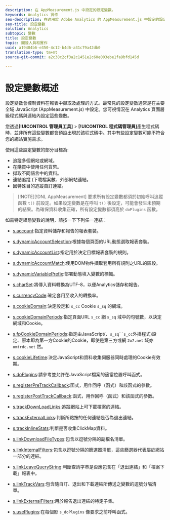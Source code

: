 ```yaml
---
description: 在 AppMeasurement.js 中設定的設定變數。
keywords: Analytics 實作
seo-description: 在適用於 Adobe Analytics 的 AppMeasurement.js 中設定的設定變數。
seo-title: 設定變數
solution: Analytics
subtopic: 變數
title: 設定變數
topic: 開發人員和實作
uuid: a19484b6-e350-4c12-b4d6-a31c79a42db0
translation-type: tm+mt
source-git-commit: a2c38c2cf3a2c1451e2c60e003ebe1fa9bfd145d

---
```



# 設定變數概述

設定變數會控制資料在報表中擷取及處理的方式。最常見的設定變數通常是在主要全域 JavaScript (AppMeasurement.js) 中設定。您可視情況在 Analytics 頁面層級程式碼與連結內設定這些變數。

您透過&#x200B;**[!UICONTROL 管理員工具]** &gt; **[!UICONTROL 程式碼管理員]**&#x200B;產生程式碼時，並非所有這些變數都會預設出現於該程式碼中。其中有些設定變數可能不符合您的網站實施需求。

使用這些設定變數的部分目標為:

* 追蹤多個網站或網域。
* 在購買中使用任何貨幣。
* 擷取不同語言中的資料。
* 連結追蹤 (下載檔案數、外部網站連結。
* 因特殊目的追蹤自訂連結。

> [!NOTE][!DNL AppMeasurement] 要求所有設定變數都須於初始呼叫追蹤函數 `t()` 前設定。如果設定變數是在呼叫 `t()` 後設定，可能會發生未預期的結果。為確保資料收集正確，所有設定變數都須高於 `doPlugins` 函數。

如需特定組態變數的說明，請按一下下列任一連結：

* [s.account](https://docs.adobe.com/content/help/en/analytics/implementation/javascript-implementation/variables-analytics-reporting/config-var/s-account.html):指定資料儲存和報告的報表套裝。

* [s.dynamicAccountSelection](https://docs.adobe.com/content/help/en/analytics/implementation/javascript-implementation/variables-analytics-reporting/config-var/s-dynaccsel.html):根據每個頁面的URL動態選取報表套裝。

* [s.dynamicAccountList](https://docs.adobe.com/content/help/en/analytics/implementation/javascript-implementation/variables-analytics-reporting/config-var/s-dynacclist.html):指定用於決定目標報表套裝的規則。

* [s.dynamicAccountMatch](https://docs.adobe.com/content/help/en/analytics/implementation/javascript-implementation/variables-analytics-reporting/config-var/s-dynaccmatch.html):使用DOM物件擷取套用所有規則之URL的區段。

* [s.dynamicVariablePrefix](https://docs.adobe.com/content/help/en/analytics/implementation/javascript-implementation/variables-analytics-reporting/config-var/s-dynvarprefix.html):部署動態填入變數的標幟。

* [s.charSet](https://docs.adobe.com/content/help/en/analytics/implementation/javascript-implementation/variables-analytics-reporting/config-var/s-charset.html):將傳入資料轉換為UTF-8，以便Analytics儲存和報告。

* [s.currencyCode](https://docs.adobe.com/content/help/en/analytics/implementation/javascript-implementation/variables-analytics-reporting/config-var/s-currcode.html):確定套用至收入的轉換率。

* [s.cookieDomain](https://docs.adobe.com/content/help/en/analytics/implementation/javascript-implementation/variables-analytics-reporting/config-var/s-cookdom.html):決定設定和 `s_cc` Cookie `s_sq` 的網域。

* [s.cookieDomainPeriods](https://docs.adobe.com/content/help/en/analytics/implementation/javascript-implementation/variables-analytics-reporting/config-var/s-cookdomperiods.html):指定頁面URL `s_cc` 網 `s_sq` 域中的句號數，以決定網域和Cookie。

* [s.fpCookieDomainPeriods](https://docs.adobe.com/content/help/en/analytics/implementation/javascript-implementation/variables-analytics-reporting/config-var/s-fpcookdomperiods.html):指定由JavaScript(、`s_sq``s_cc`外掛程式)設定、原本即為第一方Cookie的Cookie，即使是第三方或網 `2o7.net` 域亦 `omtrdc.net` 然。

* [s.cookieLifetime](https://docs.adobe.com/content/help/en/analytics/implementation/javascript-implementation/variables-analytics-reporting/config-var/s-cooklifetime.html):決定JavaScript和資料收集伺服器同時處理的Cookie有效期。

* [s.doPlugins](https://docs.adobe.com/content/help/en/analytics/implementation/javascript-implementation/variables-analytics-reporting/config-var/s-doplugins.html):請參考並允許在JavaScript檔案的適當位置呼叫函式。

* [s.registerPreTrackCallback](https://docs.adobe.com/content/help/en/analytics/implementation/javascript-implementation/variables-analytics-reporting/config-var/s-regpretrackcback.html):函式，用作回呼（函式）和該函式的參數。

* [s.registerPostTrackCallback](https://docs.adobe.com/content/help/en/analytics/implementation/javascript-implementation/variables-analytics-reporting/config-var/s-regpretrackcback.html):函式，用作回呼（函式）和該函式的參數。

* [s.trackDownLoadLinks](https://docs.adobe.com/content/help/en/analytics/implementation/javascript-implementation/variables-analytics-reporting/config-var/s-trackdnloadlinks.html):追蹤網站上可下載檔案的連結。

* [s.trackExternalLinks](https://docs.adobe.com/content/help/en/analytics/implementation/javascript-implementation/variables-analytics-reporting/config-var/s-trackextlinks.html):判斷所點按的任何連結是否為退出連結。

* [s.trackInlineStats](https://docs.adobe.com/content/help/en/analytics/implementation/javascript-implementation/variables-analytics-reporting/config-var/s-trackinlinestats.html):判斷是否收集ClickMap資料。

* [s.linkDownloadFileTypes](https://docs.adobe.com/content/help/en/analytics/implementation/javascript-implementation/variables-analytics-reporting/config-var/s-linkdownldftype.html):包含以逗號分隔的副檔名清單。

* [s.linkInternalFilters](https://docs.adobe.com/content/help/en/analytics/implementation/javascript-implementation/variables-analytics-reporting/config-var/s-linkintfilters.html):包含以逗號分隔的篩選器清單，這些篩選器代表屬於網站一部分的連結。

* [s.linkLeaveQueryString](https://docs.adobe.com/content/help/en/analytics/implementation/javascript-implementation/variables-analytics-reporting/config-var/s-linklvqrystring.html):判斷查詢字串是否應包含在「退出連結」和「檔案下載」報表中。

* [s.linkTrackVars](https://docs.adobe.com/content/help/en/analytics/implementation/javascript-implementation/variables-analytics-reporting/config-var/s-linktrackvars.html):包含隨自訂、退出和下載連結所傳送之變數的逗號分隔清單。

* [s.linkExternalFilters](https://docs.adobe.com/content/help/en/analytics/implementation/javascript-implementation/variables-analytics-reporting/config-var/s-linkextfilters.html):用於報告退出連結的特定子集。

* [s.usePlugins](https://docs.adobe.com/content/help/en/analytics/implementation/javascript-implementation/variables-analytics-reporting/config-var/s-useplugins.html):在每個影 `s_doPlugins` 像要求之前呼叫函式。

